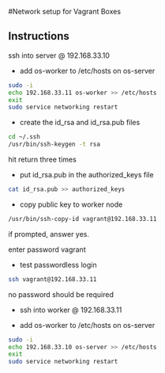 #Network setup for Vagrant Boxes

## Instructions

 ssh into server @ 192.168.33.10

- add os-worker to /etc/hosts on os-server

```sh
sudo -i
echo 192.168.33.11 os-worker >> /etc/hosts
exit
sudo service networking restart
```

- create the id_rsa and id_rsa.pub files

```sh
cd ~/.ssh
/usr/bin/ssh-keygen -t rsa
```

 hit return three times

- put id_rsa.pub in the authorized_keys file
```sh
cat id_rsa.pub >> authorized_keys
```

- copy public key to worker node
```sh
/usr/bin/ssh-copy-id vagrant@192.168.33.11
```
if prompted, answer yes.

enter password vagrant

- test passwordless login
```sh
ssh vagrant@192.168.33.11
```
no password should be required

- ssh into worker @ 192.168.33.11

- add os-worker to /etc/hosts on os-server
```sh
sudo -i
echo 192.168.33.10 os-server >> /etc/hosts
exit
sudo service networking restart
```
